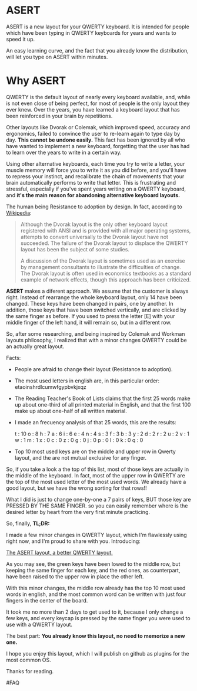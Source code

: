 # ASERT
ASERT is a new layout for your QWERTY keyboard. It is intended for people which have been typing in QWERTY keyboards for years and wants to speed it up.

An easy learning curve, and the fact that you already know the distribution, will let you type on ASERT within minutes.

# Why ASERT

QWERTY is the default layout of nearly every keyboard available, and, while is not even close of being perfect, for most of people is the only layout they ever knew. Over the years, you have learned a keyboard layout that has been reinforced in your brain by repetitions.

Other layouts like Dvorak or Colemak, which improved speed, accuracy and ergonomics, failed to convince the user to re-learn again to type day by day. **This cannot be undone easily.** This fact has been ignored by all who have wanted to implement a new keyboard, forgetting that the user has had to learn over the years to write in a certain way.

Using other alternative keyboards, each time you try to write a letter, your muscle memory will force you to write it as you did before, and you'll have to repress your instinct, and recalibrate the chain of movements that your brain automatically performs to write that letter. This is frustrating and stressful, especially if you've spent years writing on a QWERTY keyboard, and **it's the main reason for abandoning alternative keyboard layouts.**

The human being Resistance to adoption by design. In fact, according to [Wikipedia](https://en.wikipedia.org/wiki/Dvorak_Simplified_Keyboard#Resistance_to_adoption):

>Although the Dvorak layout is the only other keyboard layout registered with ANSI and is provided with all major operating systems, attempts to convert universally to the Dvorak layout have not succeeded. The failure of the Dvorak layout to displace the QWERTY layout has been the subject of some studies.
>
>A discussion of the Dvorak layout is sometimes used as an exercise by management consultants to illustrate the difficulties of change. The Dvorak layout is often used in economics textbooks as a standard example of network effects, though this approach has been criticized.

**ASERT** makes a diferent approach. We assume that the customer is always right. Instead of rearrange the whole keyboard layout, only 14 have been changed. These keys have been changed in pairs, one by another. In addition, those keys that have been switched vertically, and are clicked by the same finger as before. If you used to press the letter [E] with your middle finger of the left hand, it will remain so, but in a different row.

So, after some researching, and being inspired by Colemak and Workman layouts philosophy, I realized that with a minor changes QWERTY could be an actually great layout.

Facts:

* People are afraid to change their layout (Resistance to adoption).

* The most used letters in english are, in this particular order:  etaoinshrdlcumwfgypbvkjxqz 

* The Reading Teacher's Book of Lists claims that the first 25 words make up about one-third of all printed material in English, and that the first 100 make up about one-half of all written material.

* I made an frecuency analysis of that 25 words, this are the results:

    
    t : 10
    o : 8
    h : 7
    a : 6
    i : 6
    e : 4
    n : 4
    s : 3
    f : 3
    b : 3
    y : 2
    d : 2
    r : 2
    u : 2
    v : 1
    w : 1
    m : 1
    x : 0
    c : 0
    z : 0
    g : 0
    j : 0
    p : 0
    l : 0
    k : 0
    q : 0

* Top 10 most used keys are on the middle and upper row in Qwerty layout, and the are not mutual exclusive for any finger.

So, if you take a look a the top of this list, most of those keys are actually in the middle of the keyboard. In fact, most of the upper row in QWERTY are the top of the most used letter of the most used words. We already have a good layout, but we have the wrong sorting for that rows!!

What I did is just to change one-by-one a 7 pairs of keys, BUT those key are PRESSED BY THE SAME FINGER. so you can easily remember where is the desired letter by heart from the very first minute practicing.

So, finally, **TL;DR:**

I made a few minor changes in QWERTY layout, which I'm flawlessly using right now, and I'm proud to share with you. Introducing:

[The ASERT layout, a better QWERTY layout.](http://www.keyboard-layout-editor.com/#/gists/87bd7efdc1f49e461c2b0d8913a40795)

As you may see, the green keys have been lowed to the middle row, but keeping the same finger for each key, and the red ones, as counterpart, have been raised to the upper row in place the other left.

With this minor changes, the middle row already has the top 10 most used words in english, and the most common word can be written with just four fingers in the center of the board.

It took me no more than 2 days to get used to it, because I only change a few keys, and every keycap is pressed by the same finger you were used to use with a QWERTY layout. 

The best part: **You already know this layout, no need to memorize a new one.**

I hope you enjoy this layout, which I will publish on github as plugins for the most common OS.

Thanks for reading.


#FAQ
